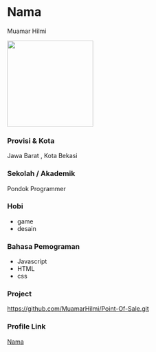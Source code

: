 # Nama
Muamar Hilmi

<img src="https://avatars.githubusercontent.com/u/77176548?v=4" width="200" height="200" align="center"/>

### Provisi & Kota

Jawa Barat , Kota Bekasi

### Sekolah / Akademik
Pondok Programmer

### Hobi

- game
- desain


### Bahasa Pemograman 

- Javascript
- HTML
- css

### Project
https://github.com/MuamarHilmi/Point-Of-Sale.git


### Profile Link

[Nama](https://github.com/MuamarHilmi)
